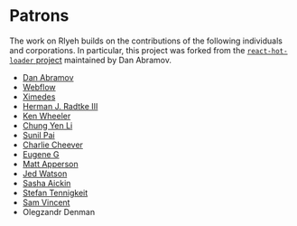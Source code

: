 # Patrons

The work on Rlyeh builds on the contributions of the following individuals and
corporations. In particular, this project was forked from the
[`react-hot-loader` project](https://github.com/gaearon/react-hot-loader)
maintained by Dan Abramov.

* [Dan Abramov](https://twitter.com/dan_abramov)
* [Webflow](https://github.com/webflow)
* [Ximedes](https://www.ximedes.com/)
* [Herman J. Radtke III](http://hermanradtke.com)
* [Ken Wheeler](http://kenwheeler.github.io/)
* [Chung Yen Li](https://www.facebook.com/prototocal.lee)
* [Sunil Pai](https://twitter.com/threepointone)
* [Charlie Cheever](https://twitter.com/ccheever)
* [Eugene G](https://twitter.com/e1g)
* [Matt Apperson](https://twitter.com/mattapperson)
* [Jed Watson](https://twitter.com/jedwatson)
* [Sasha Aickin](https://twitter.com/xander76)
* [Stefan Tennigkeit](https://twitter.com/whobubble)
* [Sam Vincent](https://twitter.com/samvincent)
* Olegzandr Denman
